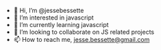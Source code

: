 - 👋 Hi, I’m @jessebessette
- 👀 I’m interested in javascript
- 🌱 I’m currently learning javascript
- 💞️ I’m looking to collaborate on JS related projects
- 📫 How to reach me, jesse.bessette@gmail.com

<!---
jessebessette/jessebessette is a ✨ special ✨ repository because its `README.md` (this file) appears on your GitHub profile.
You can click the Preview link to take a look at your changes.
--->
